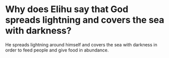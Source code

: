 # Why does Elihu say that God spreads lightning and covers the sea with darkness?

He spreads lightning around himself and covers the sea with darkness in order to feed people and give food in abundance.
